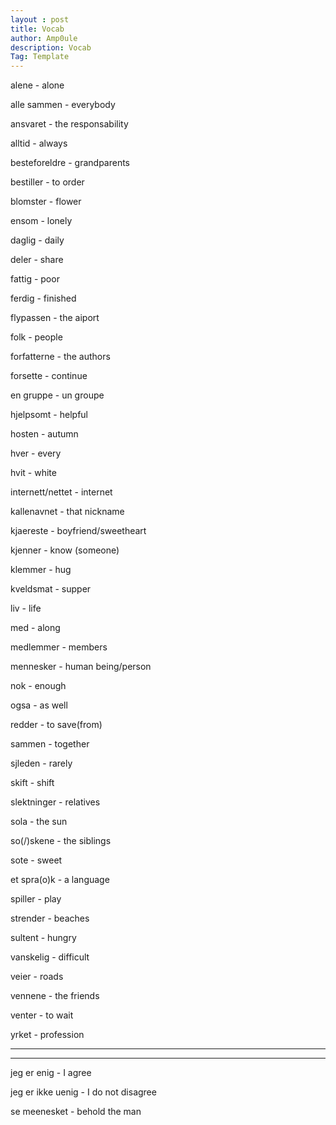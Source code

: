 ```yaml
---
layout : post
title: Vocab
author: Amp0ule
description: Vocab
Tag: Template
---
```



alene - alone

alle sammen - everybody

ansvaret - the responsability

alltid - always

besteforeldre - grandparents

bestiller - to order

blomster - flower

ensom - lonely

daglig - daily

deler - share

fattig - poor

ferdig - finished

flypassen - the aiport

folk - people

forfatterne - the authors

forsette - continue

en gruppe - un groupe

hjelpsomt - helpful

hosten - autumn

hver - every

hvit - white

internett/nettet - internet

kallenavnet - that nickname

kjaereste - boyfriend/sweetheart

kjenner - know (someone)

klemmer - hug

kveldsmat - supper

liv - life

med - along

medlemmer - members

mennesker - human being/person

nok - enough

ogsa - as well

redder - to save(from)

sammen - together

sjleden - rarely

skift - shift

slektninger - relatives

sola - the sun

so(/)skene - the siblings

sote - sweet

et spra(o)k - a language

spiller - play

strender - beaches

sultent - hungry 

vanskelig - difficult

veier - roads

vennene - the friends

venter - to wait

yrket - profession



---
---


jeg er enig - I agree

jeg er ikke uenig - I do not disagree

se meenesket - behold the man